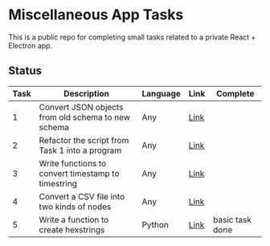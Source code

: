 # Miscellaneous App Tasks
This is a public repo for completing small tasks related to a private React + Electron app.

## Status 

|Task|Description|Language|Link|Complete|
|----|-----------|--------|----|--------|
|1|Convert JSON objects from old schema to new schema|Any|[Link](task01/README.md)||
|2|Refactor the script from Task 1 into a program|Any|[Link](task02/README.md)|| 
|3|Write functions to convert timestamp to timestring|Any|[Link](task03/README.md)||
|4|Convert a CSV file into two kinds of nodes|Any|[Link](task04/README.md)||
|5|Write a function to create hexstrings|Python|[Link](task05/README.md)|basic task done|
